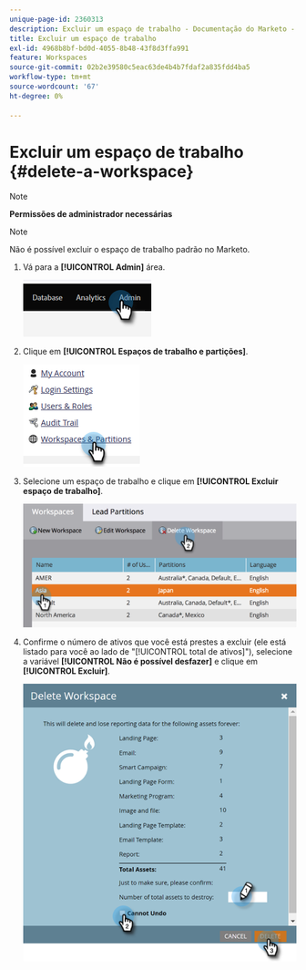 ```yaml
---
unique-page-id: 2360313
description: Excluir um espaço de trabalho - Documentação do Marketo - Documentação do produto
title: Excluir um espaço de trabalho
exl-id: 4968b8bf-bd0d-4055-8b48-43f8d3ffa991
feature: Workspaces
source-git-commit: 02b2e39580c5eac63de4b4b7fdaf2a835fdd4ba5
workflow-type: tm+mt
source-wordcount: '67'
ht-degree: 0%

---
```


# Excluir um espaço de trabalho {#delete-a-workspace}

>[!NOTE]
>
>**Permissões de administrador necessárias**

>[!NOTE]
>
>Não é possível excluir o espaço de trabalho padrão no Marketo.

1. Vá para a **[!UICONTROL Admin]** área.

   ![](assets/delete-a-workspace-1.png)

1. Clique em **[!UICONTROL Espaços de trabalho e partições]**.

   ![](assets/delete-a-workspace-2.png)

1. Selecione um espaço de trabalho e clique em **[!UICONTROL Excluir espaço de trabalho]**.

   ![](assets/delete-a-workspace-3.png)

1. Confirme o número de ativos que você está prestes a excluir (ele está listado para você ao lado de &quot;[!UICONTROL total de ativos]&quot;), selecione a variável **[!UICONTROL Não é possível desfazer]** e clique em **[!UICONTROL Excluir]**.

   ![](assets/delete-a-workspace-4.png)
